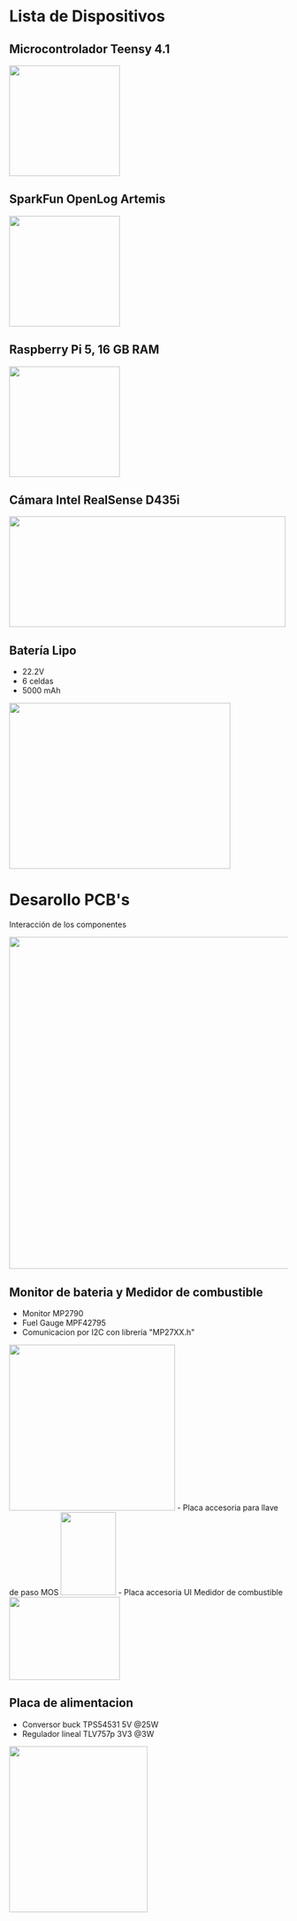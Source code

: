 # Lista de Dispositivos

## Microcontrolador Teensy 4.1
<img src="https://github.com/user-attachments/assets/4eb4f574-3eb5-4b48-ad55-5640e57f75cd" width="200" height="200"/>

## SparkFun OpenLog Artemis
<img src="https://github.com/user-attachments/assets/90d5f982-3cbd-4b0c-a16e-c21314cd911b" width="200" height="200"/>

## Raspberry Pi 5, 16 GB RAM
<img src="https://github.com/user-attachments/assets/141a9832-9bc6-4b72-bd28-e63e6d6cea64" width="200" height="200"/>

## Cámara Intel RealSense D435i
<img src="https://github.com/user-attachments/assets/78c0d0d9-ff89-48b4-bf28-c2d4bce045f8" width="500" height="200"/>

## Batería Lipo
- 22.2V
- 6 celdas
- 5000 mAh
<img src="https://github.com/user-attachments/assets/45b2fd79-04fc-4352-9bf7-c38c8f107c51" width="400" height="300"/>

# Desarollo PCB's
Interacción de los componentes

<img src="https://github.com/Bastineitor73/Biped-Robot/blob/main/Electr%C3%B3nica/Esquema.png" width="800" height="600"/>

## Monitor de bateria y Medidor de combustible
- Monitor MP2790
- Fuel Gauge MPF42795
- Comunicacion por I2C con librería "MP27XX.h"
<img src="https://github.com/Bastineitor73/Biped-Robot/blob/main/Electr%C3%B3nica/PCB_Monitor_baterias/PCB_MP2790.png" width="300" height="300"/>
- Placa accesoria para llave de paso MOS
<img src="https://github.com/Bastineitor73/Biped-Robot/blob/main/Electr%C3%B3nica/PCB_Monitor_baterias/PCB_MOS.png" width="100" height="150"/>
- Placa accesoria UI Medidor de combustible
<img src="https://github.com/Bastineitor73/Biped-Robot/blob/main/Electr%C3%B3nica/PCB_Monitor_baterias/PCB_LED.png" width="200" height="150"/>


## Placa de alimentacion
- Conversor buck TPS54531 5V @25W
- Regulador lineal TLV757p 3V3 @3W
<img src="https://github.com/Bastineitor73/Biped-Robot/blob/main/Electr%C3%B3nica/PCB_Riel_5_3v3/PCB_POWER.png" width="250" height="300"/>

